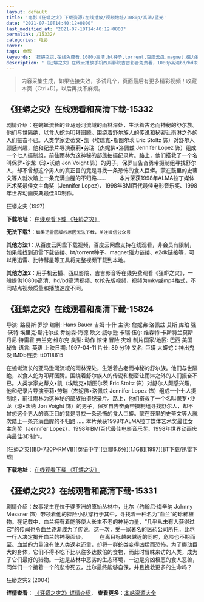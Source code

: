 ```yaml
---
layout: default
title: '电影《狂蟒之灾》下载资源/在线播放/视频地址/1080p/高清/蓝光'
date: "2021-07-10T14:40:12+0800"
last_modified_at: "2021-07-10T14:40:12+0800"
permalink: /15332/
categories: 电影
cover:
tags: 电影
keywords: '狂蟒之灾,在线免费看,1080p高清,bt种子,torrent,百度云盘,magnet,磁力链,迅雷下载资源'
description: '《狂蟒之灾》在线云播放手机西瓜影院吉吉影音免费看，1080p高清bd/hd未删减完整版和tc抢先枪版，mkv/mp4格式，附带bt/torrent种子、magnet/磁力链、百度云盘、网盘资源迅雷下载链接'
---
```


>内容采集生成，如果链接失效，多试几个，页面最后有更多精彩视频！收藏本页（Ctrl+D)，以后再找不麻烦。


## 《狂蟒之灾》在线观看和高清下载-15332

剧情介绍：在蜿蜒流长的亚马逊河流域的雨林深处，生活着古老而神秘的舒尔族。他们与世隔绝，以食人蛇为叩拜图腾。围绕着舒尔族人的传说和秘密让雨淋之外的人们振奋不已。人类学家史蒂文•凯（埃瑞克•斯图尔茨 Eric Stoltz 饰）对舒尔人颇感兴趣，他和纪录片导演泰莉•劳瑞（杰妮佛•洛佩兹 Jennifer Lopez 饰）组成一个七人摄制组，前往雨林为这神秘的部族拍摄纪录片。路上，他们搭救了一个名叫保罗•沙龙（琼•沃纳 Jon Voight 饰）的男子，保罗自告奋勇带摄制组寻找舒尔人，却不曾想这个男人的真正目的竟是寻找一条恐怖的食人巨蟒。蒙在鼓里的史蒂文等人就次踏上一条充满血腥的不归路……  　　本片荣获1998年ALMA拉丁媒体艺术奖最佳女主角奖（Jennifer Lopez）、1998年BMI百代最佳电影音乐奖、1998年世界动画庆典最佳3D制作。


狂蟒之灾 (1997)

**下载地址**： [在线观看下载 《狂蟒之灾》](https://www.btbtdy.me/btdy/dy4669.html) 


**无法下载?**：`如果迅雷因版权原因无法下载，关注微信公众号 `

**其他方法1**：从百度云网盘下载视频，百度云网盘支持在线观看，非会员有限制，如果能找到迅雷下载链接、bt/torrent种子、magnet磁力链接、e2dk链接等，可以用迅雷、比特彗星等工具将完整视频下载到本地。

**其他方法2**：用手机云播、西瓜影院、吉吉影音等在线免费观看《狂蟒之灾》，一般提供1080p高清、hd/bd高清视频、tc抢先版视频，视频为mkv或mp4格式，不同站点视频质量和播放速度不同。


## 《狂蟒之灾》在线观看和高清下载-15824

导演: 路易斯·罗沙 编剧: Hans Bauer 吉姆·卡什 主演: 詹妮弗·洛佩兹 艾斯·库珀 强·沃特 埃里克·斯托尔兹 乔纳森·海德 欧文·威尔逊 卡瑞·伍尔 维森特·卡斯特兰莫斯 丹尼·特雷霍 弗兰克·维尔克 类型: 动作 惊悚 冒险 灾难 制片国家/地区: 巴西 美国 秘鲁 语言: 英语 上映日期: 1997-04-11 片长: 89 分钟 又名: 巨蟒 大蟒蛇：神出鬼没 IMDb链接: tt0118615

在蜿蜒流长的亚马逊河流域的雨林深处，生活着古老而神秘的舒尔族。他们与世隔绝，以食人蛇为叩拜图腾。围绕着舒尔族人的传说和秘密让雨淋之外的人们振奋不已。人类学家史蒂文•凯（埃瑞克•斯图尔茨 Eric Stoltz 饰）对舒尔人颇感兴趣，他和纪录片导演泰莉•劳瑞（杰妮佛•洛佩兹 Jennifer Lopez 饰）组成一个七人摄制组，前往雨林为这神秘的部族拍摄纪录片。路上，他们搭救了一个名叫保罗•沙龙（琼•沃纳 Jon Voight 饰）的男子，保罗自告奋勇带摄制组寻找舒尔人，却不曾想这个男人的真正目的竟是寻找一条恐怖的食人巨蟒。蒙在鼓里的史蒂文等人就次踏上一条充满血腥的不归路…… 本片荣获1998年ALMA拉丁媒体艺术奖最佳女主角奖（Jennifer Lopez）、1998年BMI百代最佳电影音乐奖、1998年世界动画庆典最佳3D制作。


[狂蟒之灾][BD-720P-RMVB][英语中字][豆瓣6.6分][1.1GB][1997][BT下载/迅雷下载]

**下载地址**： [在线观看下载 《狂蟒之灾》](https://www.btdx8.com/torrent/anaconda_1997.html) 


## 《狂蟒之灾2》在线观看和高清下载-15331

剧情介绍：故事发生在位于婆罗洲的原始丛林中，比尔（约翰尼·梅辛纳 Johnny Messner 饰）带领着他的探险小队穿行于其中，寻找着一种名为“血兰”的珍稀植物。在记载中，血兰拥有着能够使人长生不老的神秘力量，“几乎从未有人获得过它”的传闻也令血兰逐渐成为了传说。这一次，受一家著名的医药公司所托，比尔一行人决定揭开血兰的神秘面纱。  　　在离目标越来越近的同时，危险也不期而至。血兰的力量没有使人类返老还童，却将一群蛇类变得凶猛而恐怖，为了挪动巨大的身体，它们不得不吃下比以往多达数倍的食物，而此时冒昧来访的人类，成为了它们最好的猎物。一边是丛林中恶劣的生态环境，一边是穷凶极恶的食人恶兽，同伴们一个接着一个的悲惨死去，比尔最终能够自保，并且挽救更多的生命吗？


狂蟒之灾2 (2004)

**详情查看**： [《狂蟒之灾2》详情介绍](/movie/15331/)， **查看更多**：[本站资源大全](/movie/t/all/)

